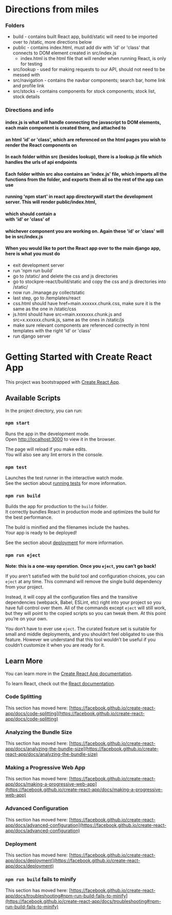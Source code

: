 # Directions from miles

### Folders

* build - contains built React app, build/static will need to be imported over to /static, more directions below
* public - contains index.html, must add div with 'id' or 'class' that connects to DOM element created in src/index.js
    * index.html is the html file that will render when running React, is only for testing
* src/lookup - used for making requests to our API, should not need to be messed with
* src/navigation - contains the navbar components; search bar, home link and profile link
* src/stocks - contains components for stock components; stock list, stock details

### Directions and info

#### index.js is what will handle connecting the javascript to DOM elements, each main component is created there, and attached to 
#### an html 'id' or 'class', which are referenced on the html pages you wish to render the React components on

#### In each folder within src (besides lookup), there is a lookup.js file which handles the urls of api endpoints
#### Each folder within src also contains an 'index.js' file, which imports all the functions from the folder, and exports them all so the rest of the app can use

#### running 'npm start' in react app directorywill start the development server. This will render public/index.html, 
#### which should contain a <div> with 'id' or 'class' of 
#### whichever component you are working on. Again these 'id' or 'class' will be in src/index.js

#### When you would like to port the React app over to the main django app, here is what you must do

* exit development server
* run 'npm run build'
* go to /static/ and delete the css and js directories
* go to stockpre-react/build/static and copy the css and js directories into /static/
* now run ./manage.py collectstatic
* last step, go to /templates/react
* css.html should have href=main.xxxxxx.chunk.css, make sure it is the same as the one in /static/css
* js.html should have src=main.xxxxxxx.chunk.js and src=x.xxxxxx.chunk.js, same as the ones in /static/js
* make sure relevant components are referenced correctly in html templates with the right 'id' or 'class'
* run django server

# Getting Started with Create React App

This project was bootstrapped with [Create React App](https://github.com/facebook/create-react-app).

## Available Scripts

In the project directory, you can run:

### `npm start`

Runs the app in the development mode.\
Open [http://localhost:3000](http://localhost:3000) to view it in the browser.

The page will reload if you make edits.\
You will also see any lint errors in the console.

### `npm test`

Launches the test runner in the interactive watch mode.\
See the section about [running tests](https://facebook.github.io/create-react-app/docs/running-tests) for more information.

### `npm run build`

Builds the app for production to the `build` folder.\
It correctly bundles React in production mode and optimizes the build for the best performance.

The build is minified and the filenames include the hashes.\
Your app is ready to be deployed!

See the section about [deployment](https://facebook.github.io/create-react-app/docs/deployment) for more information.

### `npm run eject`

**Note: this is a one-way operation. Once you `eject`, you can’t go back!**

If you aren’t satisfied with the build tool and configuration choices, you can `eject` at any time. This command will remove the single build dependency from your project.

Instead, it will copy all the configuration files and the transitive dependencies (webpack, Babel, ESLint, etc) right into your project so you have full control over them. All of the commands except `eject` will still work, but they will point to the copied scripts so you can tweak them. At this point you’re on your own.

You don’t have to ever use `eject`. The curated feature set is suitable for small and middle deployments, and you shouldn’t feel obligated to use this feature. However we understand that this tool wouldn’t be useful if you couldn’t customize it when you are ready for it.

## Learn More

You can learn more in the [Create React App documentation](https://facebook.github.io/create-react-app/docs/getting-started).

To learn React, check out the [React documentation](https://reactjs.org/).

### Code Splitting

This section has moved here: [https://facebook.github.io/create-react-app/docs/code-splitting](https://facebook.github.io/create-react-app/docs/code-splitting)

### Analyzing the Bundle Size

This section has moved here: [https://facebook.github.io/create-react-app/docs/analyzing-the-bundle-size](https://facebook.github.io/create-react-app/docs/analyzing-the-bundle-size)

### Making a Progressive Web App

This section has moved here: [https://facebook.github.io/create-react-app/docs/making-a-progressive-web-app](https://facebook.github.io/create-react-app/docs/making-a-progressive-web-app)

### Advanced Configuration

This section has moved here: [https://facebook.github.io/create-react-app/docs/advanced-configuration](https://facebook.github.io/create-react-app/docs/advanced-configuration)

### Deployment

This section has moved here: [https://facebook.github.io/create-react-app/docs/deployment](https://facebook.github.io/create-react-app/docs/deployment)

### `npm run build` fails to minify

This section has moved here: [https://facebook.github.io/create-react-app/docs/troubleshooting#npm-run-build-fails-to-minify](https://facebook.github.io/create-react-app/docs/troubleshooting#npm-run-build-fails-to-minify)
